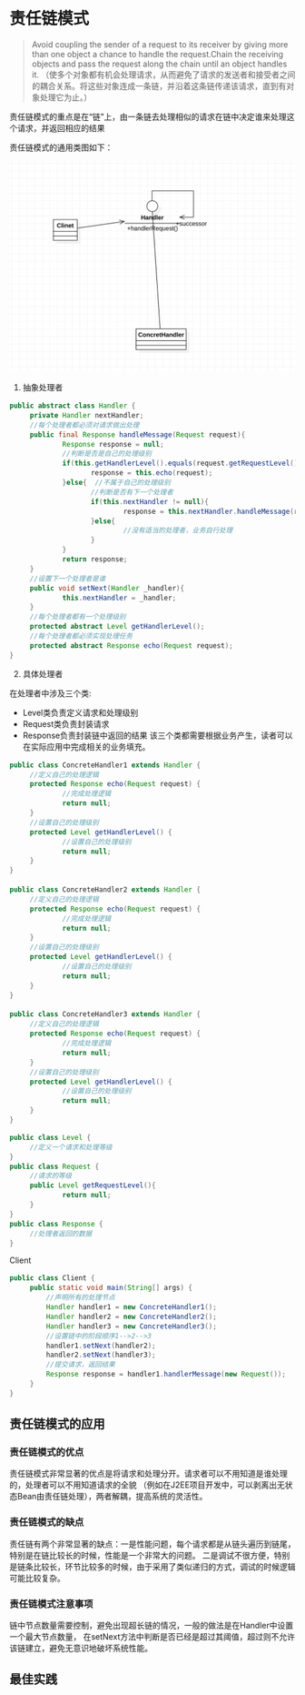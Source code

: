 # 责任链模式

> Avoid coupling the sender of a request to its receiver by giving more than one object a chance to handle the request.Chain the receiving objects and pass the request along the chain until an object handles it.
（使多个对象都有机会处理请求，从而避免了请求的发送者和接受者之间的耦合关系。将这些对象连成一条链，并沿着这条链传递该请求，直到有对象处理它为止。）

责任链模式的重点是在“链”上，由一条链去处理相似的请求在链中决定谁来处理这个请求，并返回相应的结果

责任链模式的通用类图如下：

![责任链模式-UML](./img/chain-pattern.jpg)

1. 抽象处理者

```java
public abstract class Handler {
     private Handler nextHandler;
     //每个处理者都必须对请求做出处理
     public final Response handleMessage(Request request){
             Response response = null;  
             //判断是否是自己的处理级别
             if(this.getHandlerLevel().equals(request.getRequestLevel())){
                    response = this.echo(request);
             }else{  //不属于自己的处理级别
                    //判断是否有下一个处理者
                    if(this.nextHandler != null){
                            response = this.nextHandler.handleMessage(request);
                    }else{
                            //没有适当的处理者，业务自行处理
                    }
             }
             return response;
     }
     //设置下一个处理者是谁
     public void setNext(Handler _handler){
             this.nextHandler = _handler;
     }
     //每个处理者都有一个处理级别
     protected abstract Level getHandlerLevel();
     //每个处理者都必须实现处理任务
     protected abstract Response echo(Request request);
}
```

2. 具体处理者

在处理者中涉及三个类:
- Level类负责定义请求和处理级别
- Request类负责封装请求
- Response负责封装链中返回的结果
该三个类都需要根据业务产生，读者可以在实际应用中完成相关的业务填充。

```java
public class ConcreteHandler1 extends Handler {
     //定义自己的处理逻辑
     protected Response echo(Request request) {
             //完成处理逻辑
             return null;
     }
     //设置自己的处理级别
     protected Level getHandlerLevel() {
             //设置自己的处理级别
             return null;
     }
}

public class ConcreteHandler2 extends Handler {
     //定义自己的处理逻辑
     protected Response echo(Request request) {
             //完成处理逻辑
             return null;
     }
     //设置自己的处理级别
     protected Level getHandlerLevel() {
             //设置自己的处理级别
             return null;
     }
}

public class ConcreteHandler3 extends Handler {
     //定义自己的处理逻辑
     protected Response echo(Request request) {
             //完成处理逻辑
             return null;
     }
     //设置自己的处理级别
     protected Level getHandlerLevel() {
             //设置自己的处理级别
             return null;
     }
}
```

```java
public class Level {
     //定义一个请求和处理等级
}
public class Request {
     //请求的等级
     public Level getRequestLevel(){
             return null;
     }
}
public class Response {
     //处理者返回的数据
}
```

Client

```java
public class Client {
     public static void main(String[] args) {
         //声明所有的处理节点
         Handler handler1 = new ConcreteHandler1();
         Handler handler2 = new ConcreteHandler2();
         Handler handler3 = new ConcreteHandler3();
         //设置链中的阶段顺序1-->2-->3
         handler1.setNext(handler2);
         handler2.setNext(handler3);
         //提交请求，返回结果
         Response response = handler1.handlerMessage(new Request());
     }
}
```

## 责任链模式的应用

### 责任链模式的优点

责任链模式非常显著的优点是将请求和处理分开。请求者可以不用知道是谁处理的，处理者可以不用知道请求的全貌
（例如在J2EE项目开发中，可以剥离出无状态Bean由责任链处理），两者解耦，提高系统的灵活性。

### 责任链模式的缺点

责任链有两个非常显著的缺点：一是性能问题，每个请求都是从链头遍历到链尾，特别是在链比较长的时候，性能是一个非常大的问题。
二是调试不很方便，特别是链条比较长，环节比较多的时候，由于采用了类似递归的方式，调试的时候逻辑可能比较复杂。

### 责任链模式注意事项

链中节点数量需要控制，避免出现超长链的情况，一般的做法是在Handler中设置一个最大节点数量，
在setNext方法中判断是否已经是超过其阈值，超过则不允许该链建立，避免无意识地破坏系统性能。


## 最佳实践



